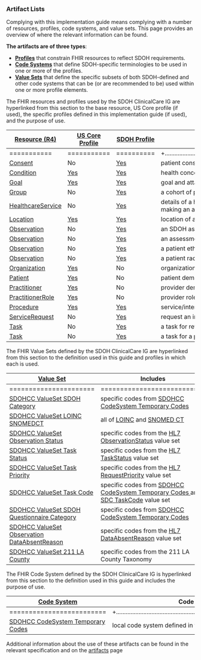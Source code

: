 ###  Artifact Lists

Complying with this implementation guide means complying with a number of resources, profiles, code systems, and value sets. This page provides an overview of where the relevant information can be found.

**The artifacts are of three types**:

* 	**[Profiles](http://www.hl7.org/fhir/profiling.html)** that constrain FHIR resources to reflect SDOH requirements.
* 	**[Code Systems](http://www.hl7.org/fhir/terminologies-systems.html)** that define SDOH-specific terminologies to be used in one or more of the profiles.
* 	**[Value Sets](http://www.hl7.org/fhir/terminologies-valuesets.html)** that define the specific subsets of both SDOH-defined and other code systems that can be (or are recommended to be) used within one or more profile elements.

The FHIR resources and profiles used by the SDOH ClinicalCare IG are hyperlinked from this section to the base resource, US Core profile (if used), the specific profiles defined in this implementation guide (if used), and the purpose of use.

| [Resource (R4)  ](http://hl7.org/fhir/)                      | [US Core Profile  ](http://{{site.data.fhir.ver.uscore}}/index.html) | [SDOH  Profile](artifacts.html)                              | Used to exchange                                             |
| ------------------- | ------------------- | ----------------- | ------------------------------------------------------------------------- |
| =========== | =========== | ========== | +.................................................................................................................................+ |
| [Consent]( http://hl7.org/fhir/consent.html)                 | No                                                           | [Yes](StructureDefinition-SDOHCC-Consent.html)               | patient consent to share information                         |
| [Condition]( http://hl7.org/fhir/condition.html)             | [Yes](http://hl7.org/fhir/us/core/StructureDefinition-us-core-condition.html) | [Yes](StructureDefinition-SDOHCC-Condition.html)             | health concerns, problems, diagnoses                         |
| [Goal](http://hl7.org/fhir/goal.html)                        | [Yes](http://hl7.org/fhir/us/core/StructureDefinition-us-core-goal.html) | [Yes](StructureDefinition-SDOHCC-Goal.html)                  | goal and attainment specified for or by the patient          |
| [Group]( http://hl7.org/fhir/group.html)                     | No                                                           | [Yes](StructureDefinition-SDOHCC-Group.html)                 | a cohort of patients with a common characteristic            |
| [HealthcareService]( http://hl7.org/fhir/healthcareservice.html)               | No                                                           | [Yes](StructureDefinition-SDOHCC-HealthcareService.html)                 | details of a healthcare service available at a location and the telecom for making an appointment                  |
| [Location]( http://hl7.org/fhir/location.html)               | [Yes](http://hl7.org/fhir/us/core/StructureDefinition-us-core-location.html) | [Yes](StructureDefinition-SDOHCC-Location.html)           | location of an organization                                  |
| [Observation]( http://hl7.org/fhir/Observation.html)         | No                                                           | [Yes](StructureDefinition-SDOHCC-ObservationAssessment.html) | an SDOH assessment based on a provider and patient interaction |
| [Observation]( http://hl7.org/fhir/Observation.html)         | No                                                           | [Yes](StructureDefinition-SDOHCC-ObservationScreeningResponse.html) | an assessment tool question and answer                       |
| [Observation]( http://hl7.org/fhir/Observation.html)         | No                                                           | [Yes](StructureDefinition-SDOHCC-ObservationEthnicityOMB.html) | a patient ethnicity observation                |
| [Observation]( http://hl7.org/fhir/Observation.html)         | No                                                           | [Yes](StructureDefinition-SDOHCC-ObservationRaceOMB.html) | a patient race observation                    |
| [Organization]( http://hl7.org/fhir/organization.html)       | [Yes](http://hl7.org/fhir/us/core/StructureDefinition-us-core-organization.html) | No                                                           | organization demographics                                    |
| [Patient]( http://hl7.org/fhir/patient.html)                 | [Yes](http://hl7.org/fhir/us/core/StructureDefinition-us-core-patient.html) | No                                                           | patient demographics                                         |
| [Practitioner]( http://hl7.org/fhir/practitioner.html)       | [Yes](http://hl7.org/fhir/us/core/StructureDefinition-us-core-practitioner.html) | No                                                           | provider demographics                                        |
| [PractitionerRole]( http://hl7.org/fhir/PractitionerRole.html) | [Yes](http://{{site.data.fhir.ver.uscore}}/StructureDefinition-us-core-practitionerrole.html) | No                                                           | provider role                                                |
| [Procedure]( http://hl7.org/fhir/procedure.html)             | [Yes](http://hl7.org/fhir/us/core/StructureDefinition-us-core-procedure.html) | [Yes](StructureDefinition-SDOHCC-Procedure.html)             | service/intervention delivered to a patient                  |
| [ServiceRequest]( http://hl7.org/fhir/ServiceRequest.html)   | No                                                           | [Yes](StructureDefinition-SDOHCC-ServiceRequest.html)        | request an intervention or referral                          |
| [Task]( http://hl7.org/fhir/Task.html)                       | No                                                           | [Yes](StructureDefinition-SDOHCC-TaskForReferralManagement.html)                | a task for referral management                             |
| [Task]( http://hl7.org/fhir/Task.html)                       | No                                                           | [Yes](StructureDefinition-SDOHCC-TaskForPatient.html)                  |  a task for a patient                    |




The FHIR Value Sets defined by the SDOH ClinicalCare IG are hyperlinked from this section to the definition used in this guide and profiles in which each is used.



| [Value Set  ]( http://www.hl7.org/fhir/terminologies-valuesets.html/) | Includes                                                     | Used By                                                      |
| -------------------------------------- | ---------------------------------------------- | ------------------------------------------------------------------------------------------------ |
| ====================== | =========================== | +............................................................................................................................................................................+ |
| [SDOHCC ValueSet SDOH Category]( ValueSet-SDOHCC-ValueSetSDOHCategory.html) | specific codes from [SDOHCC CodeSystem Temporary Codes ](http://build.fhir.org/ig/HL7/fhir-sdoh-clinicalcare/CodeSystem-SDOHCC-CodeSystemTemporaryCodes.html) | [SDOHCC Condition](StructureDefinition-SDOHCC-Condition.html), [SDOHCC Goal](StructureDefinition-SDOHCC-Goal.html), [SDOHCC Observation Assessment](StructureDefinition-SDOHCC-ObservationAssessment.html), [SDOHCC Observation Screening Response](StructureDefinition-SDOHCC-ObservationScreeningResponse.html), [SDOHCC ServiceRequest](StructureDefinition-SDOHCC-ServiceRequest.html), and [SDOHCC Procedure](StructureDefinition-SDOHCC-Procedure.html) |
| [SDOHCC ValueSet LOINC SNOMEDCT]( ValueSet-SDOHCC-ValueSetLOINCSNOMEDCT.html) | all of [LOINC](http://loinc.org/) and [SNOMED CT](http://www.snomed.org/) | [SDOHCC Goal](StructureDefinition-SDOHCC-Goal.html) and [SDOHCC Observation Assessment](StructureDefinition-SDOHCC-ObservationAssessment.html) |
| [SDOHCC ValueSet Observation Status]( ValueSet-SDOHCC-ValueSetObservationStatus.html) | specific codes from the [HL7 ObservationStatus](http://hl7.org/fhir/R4/codesystem-observation-status.html) value set | [ SDOHCC Observation Screening Response](StructureDefinition-SDOHCC-ObservationScreeningResponse.html) |
| [SDOHCC ValueSet Task Status]( ValueSet-SDOHCC-ValueSetTaskStatus.html) | specific codes from the [HL7 TaskStatus](http://hl7.org/fhir/R4/codesystem-task-status.html) value set | [ SDOHCC Task For Patient](StructureDefinition-SDOHCC-TaskForPatient.html) |
| [SDOHCC ValueSet Task Priority]( ValueSet-SDOHCC-ValueSetTaskPriority.html) | specific codes from the [HL7 RequestPriority](http://hl7.org/fhir/R4/codesystem-request-priority.html) value set | [ SDOHCC Task For Patient](StructureDefinition-SDOHCC-TaskForPatient.html) |
| [SDOHCC ValueSet Task Code]( ValueSet-SDOHCC-ValueSetTaskCode.html) | specific codes from [SDOHCC CodeSystem Temporary Codes ](http://build.fhir.org/ig/HL7/fhir-sdoh-clinicalcare/CodeSystem-SDOHCC-CodeSystemTemporaryCodes.html) and [SDC TaskCode]( http://build.fhir.org/ig/HL7/sdc/CodeSystem-temp.html) value set | [ SDOHCC Task For Patient](StructureDefinition-SDOHCC-TaskForPatient.html) |
| [SDOHCC ValueSet SDOH Questionnaire Category]( ValueSet-SDOHCC-ValueSetSDOHQuestionnaireCategory.html) | specific codes from [SDOHCC CodeSystem Temporary Codes ](http://build.fhir.org/ig/HL7/fhir-sdoh-clinicalcare/CodeSystem-SDOHCC-CodeSystemTemporaryCodes.html) | [ SDOHCC Task For Patient](StructureDefinition-SDOHCC-TaskForPatient.html) |
| [SDOHCC ValueSet Observation DataAbsentReason]( ValueSet-SDOHCC-ValueSetObservationDataAbsentReason.html) | specific codes from the [HL7 DataAbsentReason](http://hl7.org/fhir/R4/codesystem-data-absent-reason.html) value set | [ SDOHCC Observation Ethnicity OMB](StructureDefinition-SDOHCC-ObservationEthnicityOMB.html) and [ SDOHCC Observation Race OMB](StructureDefinition-SDOHCC-ObservationRaceOMB.html) |
| [SDOHCC ValueSet 211 LA County]( ValueSet-SDOHCC-ValueSet211LACounty.html) | specific codes from the 211 LA County Taxonomy| [SDOHCC ServiceRequest](StructureDefinition-SDOHCC-ServiceRequest.html), and [SDOHCC Procedure](StructureDefinition-SDOHCC-Procedure.html) |



The FHIR Code System defined by the SDOH ClinicalCare IG is hyperlinked from this section to the definition used in this guide and includes the purpose of use.



| [Code System  ]( http://www.hl7.org/fhir/terminologies-systems.html/) | Code System Use                                              |
| ------------------------------------------- | --------------------------------------------------------------- |
| ========================= | +..............................................................................................................+ |
| [SDOHCC CodeSystem Temporary Codes]( CodeSystem-SDOHCC-CodeSystemTemporaryCodes.html) | local code system defined in the context of this IG          |



Additional information about the use of these artifacts can be found in the relevant specification and on the [artifacts](artifacts.html) page